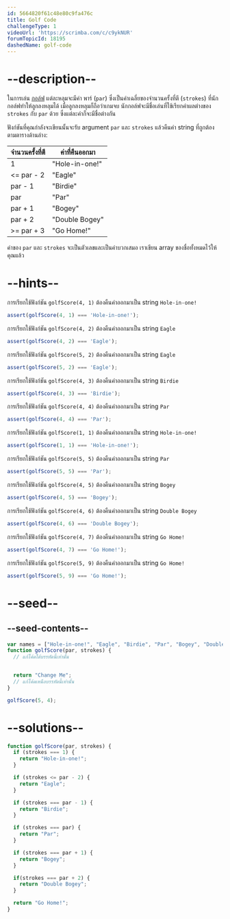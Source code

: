 ```yaml
---
id: 5664820f61c48e80c9fa476c
title: Golf Code
challengeType: 1
videoUrl: 'https://scrimba.com/c/c9ykNUR'
forumTopicId: 18195
dashedName: golf-code
---
```


# --description--

ในการเล่น [กอล์ฟ](https://en.wikipedia.org/wiki/Golf) แต่ละหลุมจะมีค่า พาร์ (`par`) ซึ่งเป็นค่าเฉลี่ยของจำนวนครั้งที่ตี (`strokes`) ที่นักกอล์ฟทำให้ลูกลงหลุมได้ เมื่อลูกลงหลุมก็ถือว่าเกมจบ 
นักกอล์ฟจะมีชื่อเล่นที่ใช้เรียกค่าผลต่างของ `strokes` กับ `par` ด้วย ซึ่งแต่ละค่าก็จะมีชื่อต่างกัน

ฟังก์ชันที่คุณกำลังจะเขียนนั้นจะรับ argument `par` และ `strokes` แล้วคืนค่า string ที่ถูกต้อง ตามตารางด้านล่าง:


<table class='table table-striped'><thead><tr><th>จำนวนครั้งที่ตี</th><th>ค่าที่คืนออกมา</th></tr></thead><tbody><tr><td>1</td><td>"Hole-in-one!"</td></tr><tr><td>&#x3C;= par - 2</td><td>"Eagle"</td></tr><tr><td>par - 1</td><td>"Birdie"</td></tr><tr><td>par</td><td>"Par"</td></tr><tr><td>par + 1</td><td>"Bogey"</td></tr><tr><td>par + 2</td><td>"Double Bogey"</td></tr><tr><td>>= par + 3</td><td>"Go Home!"</td></tr></tbody></table>

ค่าของ `par` และ `strokes` จะเป็นตัวเลขและเป็นค่าบวกเสมอ เราเขียน array ของชื่อทั้งหมดไว้ให้คุณแล้ว

# --hints--

การเรียกใช้ฟังก์ชัน `golfScore(4, 1)` ต้องคืนค่าออกมาเป็น string `Hole-in-one!`

```js
assert(golfScore(4, 1) === 'Hole-in-one!');
```

การเรียกใช้ฟังก์ชัน `golfScore(4, 2)` ต้องคืนค่าออกมาเป็น string `Eagle`

```js
assert(golfScore(4, 2) === 'Eagle');
```

การเรียกใช้ฟังก์ชัน `golfScore(5, 2)` ต้องคืนค่าออกมาเป็น string `Eagle`

```js
assert(golfScore(5, 2) === 'Eagle');
```

การเรียกใช้ฟังก์ชัน `golfScore(4, 3)` ต้องคืนค่าออกมาเป็น string `Birdie`

```js
assert(golfScore(4, 3) === 'Birdie');
```

การเรียกใช้ฟังก์ชัน `golfScore(4, 4)` ต้องคืนค่าออกมาเป็น string `Par`

```js
assert(golfScore(4, 4) === 'Par');
```

การเรียกใช้ฟังก์ชัน `golfScore(1, 1)` ต้องคืนค่าออกมาเป็น string `Hole-in-one!`

```js
assert(golfScore(1, 1) === 'Hole-in-one!');
```

การเรียกใช้ฟังก์ชัน `golfScore(5, 5)` ต้องคืนค่าออกมาเป็น string `Par`

```js
assert(golfScore(5, 5) === 'Par');
```

การเรียกใช้ฟังก์ชัน `golfScore(4, 5)` ต้องคืนค่าออกมาเป็น string `Bogey`

```js
assert(golfScore(4, 5) === 'Bogey');
```

การเรียกใช้ฟังก์ชัน `golfScore(4, 6)` ต้องคืนค่าออกมาเป็น string `Double Bogey`

```js
assert(golfScore(4, 6) === 'Double Bogey');
```

การเรียกใช้ฟังก์ชัน `golfScore(4, 7)` ต้องคืนค่าออกมาเป็น string `Go Home!`

```js
assert(golfScore(4, 7) === 'Go Home!');
```

การเรียกใช้ฟังก์ชัน `golfScore(5, 9)` ต้องคืนค่าออกมาเป็น string `Go Home!`

```js
assert(golfScore(5, 9) === 'Go Home!');
```

# --seed--

## --seed-contents--

```js
var names = ["Hole-in-one!", "Eagle", "Birdie", "Par", "Bogey", "Double Bogey", "Go Home!"];
function golfScore(par, strokes) {
  // แก้โค้ดใต้บรรทัดนี้เท่านั้น


  return "Change Me";
  // แก้โค้ดเหนือบรรทัดนี้เท่านั้น
}

golfScore(5, 4);
```

# --solutions--

```js
function golfScore(par, strokes) {
  if (strokes === 1) {
    return "Hole-in-one!";
  }

  if (strokes <= par - 2) {
    return "Eagle";
  }

  if (strokes === par - 1) {
    return "Birdie";
  }

  if (strokes === par) {
    return "Par";
  }

  if (strokes === par + 1) {
    return "Bogey";
  }

  if(strokes === par + 2) {
    return "Double Bogey";
  }

  return "Go Home!";
}
```
